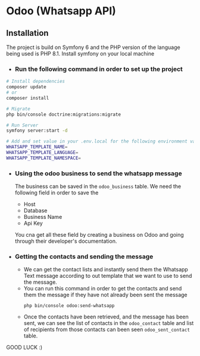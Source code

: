 # Odoo (Whatsapp API)

## Installation

The project is build on Symfony 6 and the PHP version of the language being used is PHP 8.1. Install symfony on your
local machine

- ### Run the following command in order to set up the project

```bash
# Install dependencies
composer update
# or
composer install

# Migrate 
php bin/console doctrine:migrations:migrate

# Run Server
symfony server:start -d

# Add and set value in your .env.local for the following environment variables
WHATSAPP_TEMPLATE_NAME=
WHATSAPP_TEMPLATE_LANGUAGE=
WHATSAPP_TEMPLATE_NAMESPACE=
```

- ### Using the odoo business to send the whatsapp message

  The business can be saved in the `odoo_business` table. We need the following field in order to save the
    - Host
    - Database
    - Business Name
    - Api Key

  You cna get all these field by creating a business on Odoo and going through their developer's documentation.

- ### Getting the contacts and sending the message
    - We can get the contact lists and instantly send them the Whatsapp Text message according to out template that we
      want to use to send the message.
    - You can run this command in order to get the contacts and send them the message if they have not already been sent
      the message
      ```
      php bin/console odoo:send-whatsapp
      ```
    - Once the contacts have been retrieved, and the message has been sent, we can see the list of contacts in the
      `odoo_contact` table and list of recipients from those contacts can been seen `odoo_sent_contact` table. 

GOOD LUCK :)
